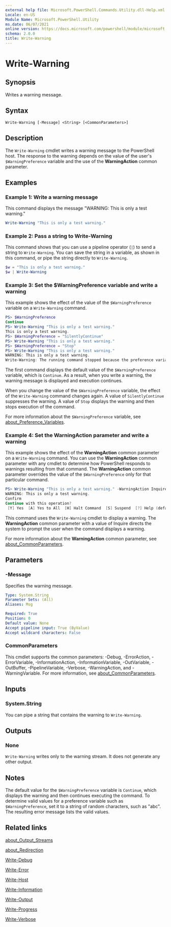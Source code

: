 ```yaml
---
external help file: Microsoft.PowerShell.Commands.Utility.dll-Help.xml
Locale: en-US
Module Name: Microsoft.PowerShell.Utility
ms.date: 06/07/2021
online version: https://docs.microsoft.com/powershell/module/microsoft.powershell.utility/write-warning?view=powershell-7&WT.mc_id=ps-gethelp
schema: 2.0.0
title: Write-Warning
---
```


# Write-Warning

## Synopsis
Writes a warning message.

## Syntax

```
Write-Warning [-Message] <String> [<CommonParameters>]
```

## Description

The `Write-Warning` cmdlet writes a warning message to the PowerShell host. The response to the
warning depends on the value of the user's `$WarningPreference` variable and the use of the
**WarningAction** common parameter.

## Examples

### Example 1: Write a warning message

This command displays the message "WARNING: This is only a test warning."

```powershell
Write-Warning "This is only a test warning."
```

### Example 2: Pass a string to Write-Warning

This command shows that you can use a pipeline operator (`|`) to send a string to `Write-Warning`.
You can save the string in a variable, as shown in this command, or pipe the string directly to
`Write-Warning`.

```powershell
$w = "This is only a test warning."
$w | Write-Warning
```

### Example 3: Set the $WarningPreference variable and write a warning

This example shows the effect of the value of the `$WarningPreference` variable on a `Write-Warning`
command.

```powershell
PS> $WarningPreference
Continue
PS> Write-Warning "This is only a test warning."
This is only a test warning.
PS> $WarningPreference = "SilentlyContinue"
PS> Write-Warning "This is only a test warning."
PS> $WarningPreference = "Stop"
PS> Write-Warning "This is only a test warning."
WARNING: This is only a test warning.
Write-Warning: The running command stopped because the preference variable "WarningPreference" or common parameter is set to Stop: This is only a test warning.
```

The first command displays the default value of the `$WarningPreference` variable, which is
`Continue`. As a result, when you write a warning, the warning message is displayed and execution
continues.

When you change the value of the `$WarningPreference` variable, the effect of the `Write-Warning`
command changes again. A value of `SilentlyContinue` suppresses the warning. A value of `Stop`
displays the warning and then stops execution of the command.

For more information about the `$WarningPreference` variable, see
[about_Preference_Variables](../Microsoft.Powershell.Core/About/about_Preference_Variables.md).

### Example 4: Set the WarningAction parameter and write a warning

This example shows the effect of the **WarningAction** common parameter on a `Write-Warning`
command. You can use the **WarningAction** common parameter with any cmdlet to determine how
PowerShell responds to warnings resulting from that command. The **WarningAction** common parameter
overrides the value of the `$WarningPreference` only for that particular command.

```powershell
PS> Write-Warning "This is only a test warning." -WarningAction Inquire
WARNING: This is only a test warning.
Confirm
Continue with this operation?
 [Y] Yes  [A] Yes to All  [H] Halt Command  [S] Suspend  [?] Help (default is "Y"):
```

This command uses the `Write-Warning` cmdlet to display a warning. The **WarningAction** common
parameter with a value of Inquire directs the system to prompt the user when the command displays a
warning.

For more information about the **WarningAction** common parameter, see
[about_CommonParameters](../Microsoft.Powershell.Core/About/about_CommonParameters.md).

## Parameters

### -Message
Specifies the warning message.

```yaml
Type: System.String
Parameter Sets: (All)
Aliases: Msg

Required: True
Position: 0
Default value: None
Accept pipeline input: True (ByValue)
Accept wildcard characters: False
```

### CommonParameters

This cmdlet supports the common parameters: -Debug, -ErrorAction, -ErrorVariable,
-InformationAction, -InformationVariable, -OutVariable, -OutBuffer, -PipelineVariable, -Verbose,
-WarningAction, and -WarningVariable. For more information, see
[about_CommonParameters](https://go.microsoft.com/fwlink/?LinkID=113216).

## Inputs

### System.String

You can pipe a string that contains the warning to `Write-Warning`.

## Outputs

### None

`Write-Warning` writes only to the warning stream. It does not generate any other output.

## Notes

The default value for the `$WarningPreference` variable is `Continue`, which displays the warning
and then continues executing the command. To determine valid values for a preference variable such
as `$WarningPreference`, set it to a string of random characters, such as "abc". The resulting error
message lists the valid values.

## Related links

[about_Output_Streams](../Microsoft.PowerShell.Core/About/about_Output_Streams.md)

[about_Redirection](../Microsoft.PowerShell.Core/About/about_Redirection.md)

[Write-Debug](Write-Debug.md)

[Write-Error](Write-Error.md)

[Write-Host](Write-Host.md)

[Write-Information](Write-Information.md)

[Write-Output](Write-Output.md)

[Write-Progress](Write-Progress.md)

[Write-Verbose](Write-Verbose.md)
